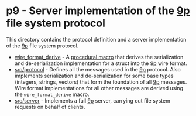 # p9 - Server implementation of the [9p] file system protocol

This directory contains the protocol definition and a server implementation of the [9p] file system
protocol.

- [wire_format_derive] - A [procedural macro] that derives the serialization and de-serialization
  implementation for a struct into the [9p] wire format.
- [src/protocol] - Defines all the messages used in the [9p] protocol. Also implements serialization
  and de-serialization for some base types (integers, strings, vectors) that form the foundation of
  all [9p] messages. Wire format implementations for all other messages are derived using the
  `wire_format_derive` macro.
- [src/server] - Implements a full [9p] server, carrying out file system requests on behalf of
  clients.

[9p]: http://man.cat-v.org/plan_9/5/intro
[procedural macro]: https://doc.rust-lang.org/proc_macro/index.html
[src/protocol]: src/protocol/
[src/server]: src/server/
[wire_format_derive]: p9_wire_format_derive/
